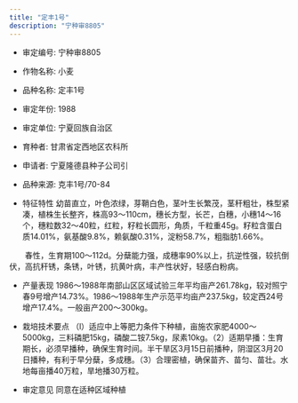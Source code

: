 ```yaml
---
title: "定丰1号"
description: "宁种审8805"
---
```

* 审定编号:  宁种审8805

*  作物名称:  小麦

*  品种名称:  定丰1号

*  审定年份:  1988

*  审定单位:  宁夏回族自治区

* 育种者:  甘肃省定西地区农科所

*  申请者:  宁夏隆德县种子公司引

*  品种来源:  克丰1号/70-84 

*  特征特性
幼苗直立，叶色浓绿，芽鞘白色，茎叶生长繁茂，茎秆粗壮，株型紧凑，植株生长整齐，株高93～110cm，穗长方型，长芒，白穗，小穗14～16个，穗粒数32～40粒，红粒，籽粒长圆形，角质，千粒重45g。籽粒含蛋白质14.01%，氨基酸9.8%，赖氨酸0.31%，淀粉58.7%，粗脂肪1.66%。
　　春性，生育期100～112d。分蘖能力强，成穗率90%以上，抗逆性强，较抗倒伏，高抗秆锈，条锈，叶锈，抗黄叶病，丰产性状好，轻感白粉病。 


*  产量表现
1986～1988年南部山区区域试验三年平均亩产261.78kg，较对照宁春9号增产14.73%。1986～1988年生产示范平均亩产237.5kg，较定西24号增产17.4%。一般亩产200～300kg。

*  栽培技术要点
（l）适应中上等肥力条件下种植，亩施农家肥4000～5000kg，三料磷肥15kg，磷酸二铵7.5kg，尿素10kg。（2）适期早播：生育期长，必须早播种，确保生育时间。半干旱区3月15日前播种，阴湿区3月20日播种，有利于早分蘖，多成穗。（3）合理密植，确保苗齐、苗匀、苗壮。水地每亩播40万粒，旱地播30万粒。

*  审定意见
同意在适种区域种植
